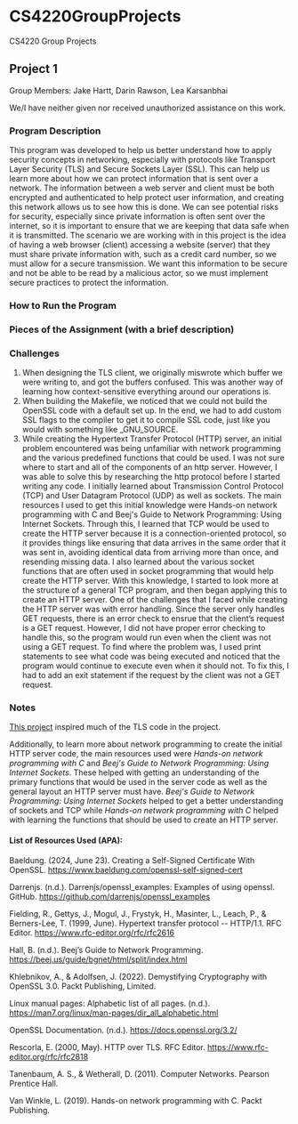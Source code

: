 # CS4220GroupProjects
CS4220 Group Projects

## Project 1
Group Members: Jake Hartt, Darin Rawson, Lea Karsanbhai

We/I have neither given nor received unauthorized assistance on this work.

### Program Description
This program was developed to help us better understand how to apply security concepts in networking, especially with protocols like Transport Layer Security (TLS) and Secure Sockets Layer (SSL). This can help us learn more about how we can protect information that is sent over a network. The information between a web server and client must be both encrypted and authenticated to help protect user information, and creating this network allows us to see how this is done. We can see potential risks for security, especially since private information is often sent over the internet, so it is important to ensure that we are keeping that data safe when it is transmitted. The scenario we are working with in this project is the idea of having a web browser (client) accessing a website (server) that they must share private information with, such as a credit card number, so we must allow for a secure transmission. We want this information to be secure and not be able to be read by a malicious actor, so we must implement secure practices to protect the information.


### How to Run the Program


### Pieces of the Assignment (with a brief description)


### Challenges
1. When designing the TLS client, we originally miswrote which buffer we were writing to, and got the buffers confused.  This was another way of learning how context-sensitive everything around our operations is.
2. When building the Makefile, we noticed that we could not build the OpenSSL code with a default set up.   In the end, we had to add custom SSL flags to the compiler to get it to compile SSL code, just like you would with something like _GNU_SOURCE.
3. While creating the Hypertext Transfer Protocol (HTTP) server, an initial problem encountered was being unfamiliar with network programming and the various predefined functions that could be used. I was not sure where to start and all of the components of an http server. However, I was able to solve this by researching the http protocol before I started writing any code. I initially learned about Transmission Control Protocol (TCP) and User Datagram Protocol (UDP) as well as sockets. The main resources I used to get this initial knowledge were Hands-on network programming with C and Beej's Guide to Network Programming: Using Internet Sockets. Through this, I learned that TCP would be used to create the HTTP server because it is a connection-oriented protocol, so it provides things like ensuring that data arrives in the same order that it was sent in, avoiding identical data from arriving more than once, and resending missing data. I also learned about the various socket functions that are often used in socket programming that would help create the HTTP server. With this knowledge, I started to look more at the structure of a general TCP program, and then began applying this to create an HTTP server. One of the challenges that I faced while creating the HTTP server was with error handling. Since the server only handles GET requests, there is an error check to ensrue that the client’s request is a GET request. However, I did not have proper error checking to handle this, so the program would run even when the client was not using a GET request. To find where the problem was, I used print statements to see what code was being executed and noticed that the program would continue to execute even when it should not. To fix this, I had to add an exit statement if the request by the client was not a GET request.


### Notes
[This project](https://github.com/darrenjs/openssl_examples) inspired much of the TLS code in the project.

Additionally, to learn more about network programming to create the initial HTTP server code, the main resources used were *Hands-on network programming with C* and *Beej's Guide to Network Programming: Using Internet Sockets*. These helped with getting an understanding of the primary functions that would be used in the server code as well as the general layout an HTTP server must have. *Beej's Guide to Network Programming: Using Internet Sockets* helped to get a better understanding of sockets and TCP while *Hands-on network programming with C* helped with learning the functions that should be used to create an HTTP server.


#### List of Resources Used (APA):

Baeldung. (2024, June 23). Creating a Self-Signed Certificate With OpenSSL. https://www.baeldung.com/openssl-self-signed-cert 

Darrenjs. (n.d.). Darrenjs/openssl_examples: Examples of using openssl. GitHub. https://github.com/darrenjs/openssl_examples 

Fielding, R., Gettys, J., Mogul, J., Frystyk, H., Masinter, L., Leach, P., & Berners-Lee, T. (1999, June). Hypertext transfer protocol -- HTTP/1.1. RFC Editor. https://www.rfc-editor.org/rfc/rfc2616 

Hall, B. (n.d.). Beej’s Guide to Network Programming. https://beej.us/guide/bgnet/html/split/index.html 

Khlebnikov, A., & Adolfsen, J. (2022). Demystifying Cryptography with OpenSSL 3.0. Packt Publishing, Limited. 

Linux manual pages: Alphabetic list of all pages. (n.d.). https://man7.org/linux/man-pages/dir_all_alphabetic.html 

OpenSSL Documentation. (n.d.). https://docs.openssl.org/3.2/ 

Rescorla, E. (2000, May). HTTP over TLS. RFC Editor. https://www.rfc-editor.org/rfc/rfc2818 

Tanenbaum, A. S., & Wetherall, D. (2011). Computer Networks. Pearson Prentice Hall. 

Van Winkle, L. (2019). Hands-on network programming with C. Packt Publishing.
